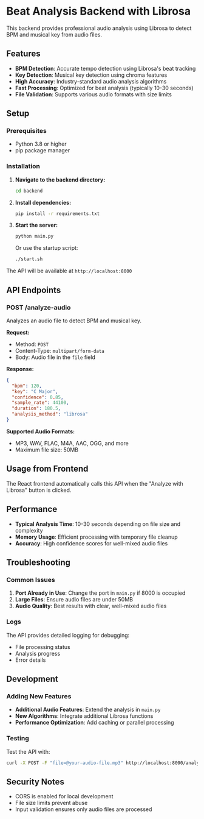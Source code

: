 # Beat Analysis Backend with Librosa

This backend provides professional audio analysis using Librosa to detect BPM and musical key from audio files.

## Features

- **BPM Detection**: Accurate tempo detection using Librosa's beat tracking
- **Key Detection**: Musical key detection using chroma features
- **High Accuracy**: Industry-standard audio analysis algorithms
- **Fast Processing**: Optimized for beat analysis (typically 10-30 seconds)
- **File Validation**: Supports various audio formats with size limits

## Setup

### Prerequisites

- Python 3.8 or higher
- pip package manager

### Installation

1. **Navigate to the backend directory:**
   ```bash
   cd backend
   ```

2. **Install dependencies:**
   ```bash
   pip install -r requirements.txt
   ```

3. **Start the server:**
   ```bash
   python main.py
   ```

   Or use the startup script:
   ```bash
   ./start.sh
   ```

The API will be available at `http://localhost:8000`

## API Endpoints

### POST /analyze-audio

Analyzes an audio file to detect BPM and musical key.

**Request:**
- Method: `POST`
- Content-Type: `multipart/form-data`
- Body: Audio file in the `file` field

**Response:**
```json
{
  "bpm": 120,
  "key": "C Major",
  "confidence": 0.85,
  "sample_rate": 44100,
  "duration": 180.5,
  "analysis_method": "librosa"
}
```

**Supported Audio Formats:**
- MP3, WAV, FLAC, M4A, AAC, OGG, and more
- Maximum file size: 50MB

## Usage from Frontend

The React frontend automatically calls this API when the "Analyze with Librosa" button is clicked.

## Performance

- **Typical Analysis Time**: 10-30 seconds depending on file size and complexity
- **Memory Usage**: Efficient processing with temporary file cleanup
- **Accuracy**: High confidence scores for well-mixed audio files

## Troubleshooting

### Common Issues

1. **Port Already in Use**: Change the port in `main.py` if 8000 is occupied
2. **Large Files**: Ensure audio files are under 50MB
3. **Audio Quality**: Best results with clear, well-mixed audio files

### Logs

The API provides detailed logging for debugging:
- File processing status
- Analysis progress
- Error details

## Development

### Adding New Features

- **Additional Audio Features**: Extend the analysis in `main.py`
- **New Algorithms**: Integrate additional Librosa functions
- **Performance Optimization**: Add caching or parallel processing

### Testing

Test the API with:
```bash
curl -X POST -F "file=@your-audio-file.mp3" http://localhost:8000/analyze-audio
```

## Security Notes

- CORS is enabled for local development
- File size limits prevent abuse
- Input validation ensures only audio files are processed
